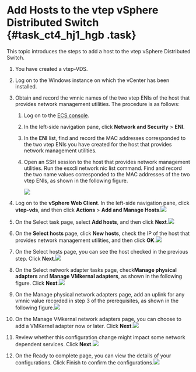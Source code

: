 # Add Hosts to the vtep vSphere Distributed Switch {#task_ct4_hj1_hgb .task}

This topic introduces the steps to add a host to the vtep vSphere Distributed Switch.

1.  You have created a vtep-VDS.
2.  Log on to the Windows instance on which the vCenter has been installed.
3.  Obtain and record the vmnic names of the two vtep ENIs of the host that provides network management utilities. The procedure is as follows:
    1.  Log on to the [ECS console](https://ecs.console.aliyun.com/#/home).
    2.  In the left-side navigation pane, click **Network and Security** \> **ENI**.
    3.  In the **ENI** list, find and record the MAC addresses corresponded to the two vtep ENIs you have created for the host that provides network management utilities.
    4.  Open an SSH session to the host that provides network management utilities. Run the esxcli network nic list command. Find and record the two name values corresponded to the MAC addresses of the two vtep ENIs, as shown in the following figure.

        ![](http://static-aliyun-doc.oss-cn-hangzhou.aliyuncs.com/assets/img/84992/154705653935589_en-US.png)


1.   Log on to the **vSphere Web Client**. In the left-side navigation pane, click **vtep-vds**, and then click **Actions** \> **Add and Manage Hosts**.![](http://static-aliyun-doc.oss-cn-hangzhou.aliyuncs.com/assets/img/84968/154705653935572_en-US.png)

 
2.   On the Select task page, select **Add hosts**, and then click **Next**.![](http://static-aliyun-doc.oss-cn-hangzhou.aliyuncs.com/assets/img/84968/154705653935573_en-US.png)

 
3.   On the **Select hosts** page, click **New hosts**, check the IP of the host that provides network management utilities, and then click **OK**.![](http://static-aliyun-doc.oss-cn-hangzhou.aliyuncs.com/assets/img/84968/154705653935574_en-US.png)

 
4.   On the Select hosts page, you can see the host checked in the previous step. Click **Next**.![](http://static-aliyun-doc.oss-cn-hangzhou.aliyuncs.com/assets/img/84968/154705653935575_en-US.png)

 
5.   On the Select network adapter tasks page, check**Manage physical adapters** and **Manage VMkernal adapters**, as shown in the following figure. Click **Next**.![](http://static-aliyun-doc.oss-cn-hangzhou.aliyuncs.com/assets/img/84968/154705653935576_en-US.png)

 
6.   On the Manage physical network adapters page, add an uplink for any vmnic value recorded in step 3 of the prerequisites, as shown in the following figure.![](http://static-aliyun-doc.oss-cn-hangzhou.aliyuncs.com/assets/img/84968/154705653935577_en-US.png)

 
7.   On the Manage VMkernal network adapters page, you can choose to add a VMKernel adapter now or later. Click **Next**.![](http://static-aliyun-doc.oss-cn-hangzhou.aliyuncs.com/assets/img/84968/154705653935578_en-US.png)

 
8.   Review whether this configuration change might impact some network dependent services. Click **Next**.![](http://static-aliyun-doc.oss-cn-hangzhou.aliyuncs.com/assets/img/84968/154705653935579_en-US.png)

 
9.   On the Ready to complete page, you can view the details of your configurations. Click Finish to confirm the configurations.![](http://static-aliyun-doc.oss-cn-hangzhou.aliyuncs.com/assets/img/84968/154705653935580_en-US.png)

 

